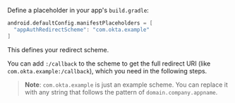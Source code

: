 Define a placeholder in your app's `build.gradle`:

```gradle
android.defaultConfig.manifestPlaceholders = [
  "appAuthRedirectScheme": "com.okta.example"
]
```

This defines your redirect scheme.

You can add `:/callback` to the scheme to get the full redirect URI (like `com.okta.example:/callback`), which you need in the following steps.

> **Note**: `com.okta.example` is just an example scheme. You can replace it with any string that follows the pattern of `domain.company.appname`.
